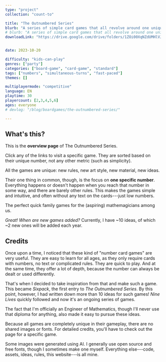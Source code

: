 ```yaml
---
type: "project"
collection: "count-to"

title: "The Outnumbered Series"
blurb: "A series of simple card games that all revolve around one unique number, using it as creatively as possible."
# blurb: "A series of simple card games that all revolve around one unique number."
downloadLink: "https://drive.google.com/drive/folders/1ZOi00XqNZdUMHlVJj0ylx_8vFSA6EPow"


date: 2023-10-20

difficulty: "kids-can-play"
genres: ["party"]
categories: ["board-game", "card-game", "standard"]
tags: ["numbers", "simultaneous-turns", "fast-paced"]
themes: []

multiplayermode: "competitive"
language: EN
playtime: 30
playercount: [2,3,4,5,6]
ages: everyone
# devlog: "/blog/boardgames/the-outnumbered-series/"

---
```


## What's this?

This is the **overview page** of The Outnumbered Series.

Click any of the links to visit a specific game. They are sorted based on their unique number, not any other metric (such as simplicity).

All the games are unique: new rules, new art style, new material, new ideas.

Their one thing in common, though, is the focus on **one specific number**. Everything happens or doesn't happen when you reach that number in some way, and there are barely other rules. This makes the games simple and intuitive, and often without any text on the cards---just low numbers.

The perfect quick family games for the (aspiring) mathemagicians among us.

_Great! When are new games added?_ Currently, I have ~10 ideas, of which ~2 new ones will be added each year.


## Credits

Once upon a time, I noticed that these kind of "number card games" are very useful. They are easy to learn for all ages, as they only require cards with numbers, no text or complicated rules. They are quick to play. And at the same time, they offer a lot of depth, because the number can always be dealt or used differently.

That's when I decided to take inspiration from that and make such a game. This became _Sixpack_, the first entry to _The Outnumbered Series_. By this point, however, I had written down more than 10 ideas for such games! _Nine Lives_ quickly followed and now it's an ongoing series of games.

The fact that I'm officially an Engineer of Mathematics, though I'll never use that diploma for anything, also made it easy to pursue these ideas.

Because all games are completely unique in their gameplay, there are no shared images or fonts. For detailed credits, you'll have to check out the page for a specific game.

Some images were generated using AI. I generally use open source and free fonts, though I sometimes make one myself. Everything else---code, assets, ideas, rules, this website---is all mine.

